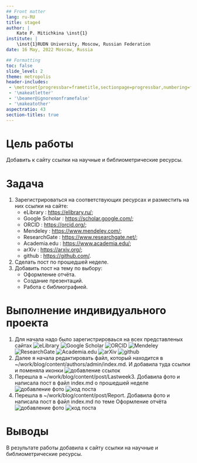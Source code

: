 ```yaml
---
## Front matter
lang: ru-RU
title: stage4
author: |
	Kate P. Mitichkina \inst{1}
institute: |
	\inst{1}RUDN University, Moscow, Russian Federation
date: 16 May, 2022 Moscow, Russia

## Formatting
toc: false
slide_level: 2
theme: metropolis
header-includes: 
 - \metroset{progressbar=frametitle,sectionpage=progressbar,numbering=fraction}
 - '\makeatletter'
 - '\beamer@ignorenonframefalse'
 - '\makeatother'
aspectratio: 43
section-titles: true
---
```


# Цель работы
Добавить к сайту ссылки на научные и библиометрические ресурсы.

# Задача
1. Зарегистрироваться на соответствующих ресурсах и разместить на них ссылки на сайте:
    - eLibrary : https://elibrary.ru/;
    - Google Scholar : https://scholar.google.com/;
    - ORCID : https://orcid.org/;
    - Mendeley : https://www.mendeley.com/;
    - ResearchGate : https://www.researchgate.net/;
    - Academia.edu : https://www.academia.edu/;
    - arXiv : https://arxiv.org/;
    - github : https://github.com/.
2. Сделать пост по прошедшей неделе.
3. Добавить пост на тему по выбору:
    - Оформление отчёта.
    - Создание презентаций.
    - Работа с библиографией.



# Выполнение индивидуального проекта
1.	Для начала надо было зарегистрироваься на всех представленых сайтах 
![eLibrary](img%20/1.png)
![Google Scholar](img%20/2.png)
![ORCID](img%20/3.png)
![Mendeley](img%20/4.png)
![ResearchGate](img%20/5.png)
![Academia.edu](img%20/6.png)
![arXiv](img%20/7.png)
![github](img%20/16.png)  
2. Далее я начала редактировать файл, который находится в ~/work/blog/content/authors/admin/index.md. И добавила туда ссылки и поменяла иконки 
![добавление ссылок](img%20/15.png)
3. Перешла в ~/work/blog/content/post/Lastweek3. Добавила фото и написала пост в файл index.md о  прошедшей неделе
![добавление фото](img%20/11.png)
![код поста](img%20/12.png)
4. Перешла в ~/work/blog/content/post/Report. Добавила фото и написала пост в файл index.md по теме Оформление отчёта
![добавление фото](img%20/13.png)
![код поста](img%20/14.png)

# Выводы
В результате работы добавила к сайту ссылки на научные и библиометрические ресурсы.
